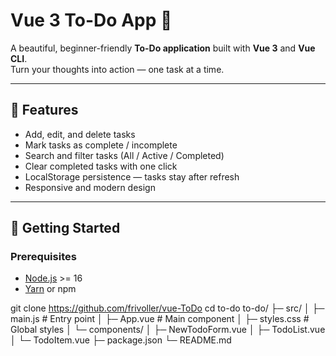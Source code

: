 # Vue 3 To-Do App 📝

A beautiful, beginner-friendly **To-Do application** built with **Vue 3** and **Vue CLI**.  
Turn your thoughts into action — one task at a time.  

---

## 🌟 Features

- Add, edit, and delete tasks
- Mark tasks as complete / incomplete
- Search and filter tasks (All / Active / Completed)
- Clear completed tasks with one click
- LocalStorage persistence — tasks stay after refresh
- Responsive and modern design

---

## 🚀 Getting Started

### Prerequisites

- [Node.js](https://nodejs.org/) >= 16
- [Yarn](https://yarnpkg.com/) or npm

git clone <https://github.com/frivoller/vue-ToDo>
cd to-do
to-do/
├─ src/
│  ├─ main.js        # Entry point
│  ├─ App.vue        # Main component
│  ├─ styles.css     # Global styles
│  └─ components/
│     ├─ NewTodoForm.vue
│     ├─ TodoList.vue
│     └─ TodoItem.vue
├─ package.json
└─ README.md
